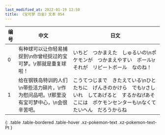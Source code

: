 ```yaml
---
last_modified_at: 2022-01-19 12:50
title: 《宝可梦 白金》文本 054
---
```

| 编号 | 中文 | 日文 |
| ---- | ---- | ---- |
| 0 | 有种球可以让你轻易捕捉到\n你曾经捉过的宝可梦。\r那就是重复球啦！ | いちど　つかまえた　しゅるいの\nポケモンが　つかまえやすい　ボール\rそれが　リピートボール　なのね！ |
| 1 | 给在钢铁岛特训的人们\n带些活力碎片，\r作为慰问品吧。\f那里没有宝可梦中心，\n会很辛苦吧。 | こうてつじまで　きたえている\nひとたちに　げんきのかけら　でも\rさしいれ　してあげると　するかね\fあそこには　ポケモンセンターも\nなくて　たいへん　だろうからね |
{: .table .table-bordered .table-hover .xz-pokemon-text .xz-pokemon-text-Pt }